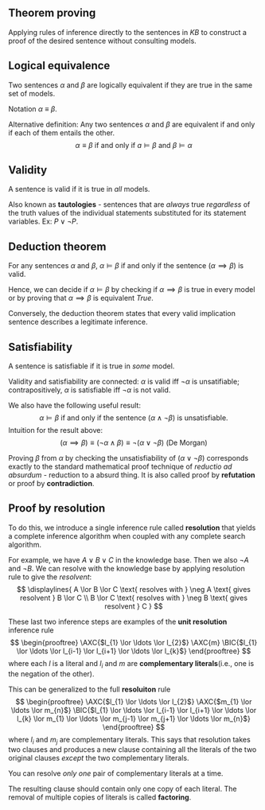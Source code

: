 ## Theorem proving
Applying rules of inference directly to the sentences in *KB* to construct a proof of the desired sentence without consulting models.

## Logical equivalence
Two sentences $\alpha$ and $\beta$ are logically equivalent if they are true in the same set of models.

Notation $\alpha$ $\equiv$ $\beta$.

Alternative definition: Any two sentences $\alpha$ and $\beta$ are equivalent if and only if each of them entails the other.
$$
\alpha \equiv \beta \text{ if and only if } a \models \beta \text{ and } \beta \models \alpha
$$
## Validity
A sentence is valid if it is true in *all* models.

Also known as **tautologies** - sentences that are *always* true *regardless* of the truth values of the individual statements substituted for its statement variables.
Ex: $P \lor \neg P.$

## Deduction theorem
For any sentences $\alpha$ and $\beta$, $\alpha \models \beta$ if and only if the sentence ($\alpha \implies \beta$) is valid.

Hence, we can decide if $\alpha \models \beta$ by checking if $\alpha \implies \beta$ is true in every model or by proving that $\alpha \implies \beta$ is equivalent *True*.

Conversely, the deduction theorem states that every valid implication sentence describes a legitimate inference.

## Satisfiability
A sentence is satisfiable if it is true in *some* model.

Validity and satisfiability are connected: $\alpha$ is valid iff $\neg \alpha$ is unsatifiable; contrapositively, $\alpha$ is satisfiable iff $\neg \alpha$ is not valid.

We also have the following useful result:
$$
\alpha \models \beta \text{ if and only if the sentence } (\alpha \land \neg \beta) \text{ is unsatisfiable.}
$$
Intuition for the result above:
$$
(\alpha \implies \beta) \equiv (\neg \alpha \land \beta) \equiv \neg (\alpha \lor \neg \beta) \text{ (De Morgan)}
$$

Proving $\beta$ from $\alpha$ by checking the unsatisfiability of $(\alpha \lor \neg \beta)$ corresponds exactly to the standard mathematical proof technique of *reductio ad absurdum* - reduction to a absurd thing. It is also called proof by **refutation** or proof by **contradiction**.

## Proof by resolution

To do this, we introduce a single inference rule called **resolution** that yields a complete inference algorithm when coupled with any complete search algorithm.

For example, we have $A \lor B \lor C$ in the knowledge base. Then we also $\neg A \text{ and } \neg B$. We can resolve with the knowledge base by applying resolution rule to give the *resolvent*:
$$
\displaylines{
A \lor B \lor C \text{ resolves with } \neg A \text{ gives resolvent } B \lor C \\
B \lor C \text{ resolves with } \neg B \text{ gives resolvent } C
}
$$

These last two inference steps are examples of the **unit resolution** inference rule
$$
\begin{prooftree}
\AXC{$l_{1} \lor \ldots \lor l_{2}$}
\AXC{m}
\BIC{$l_{1} \lor \ldots \lor l_{i-1} \lor l_{i+1} \lor \ldots \lor l_{k}$}
\end{prooftree}
$$
where each $l$ is a literal and $l_{i}$ and $m$ are **complementary literals**(i.e., one is the negation of the other).

This can be generalized to the full **resoluiton** rule
$$
\begin{prooftree}
\AXC{$l_{1} \lor \ldots \lor l_{2}$}
\AXC{$m_{1} \lor \ldots \lor m_{n}$}
\BIC{$l_{1} \lor \ldots \lor l_{i-1} \lor l_{i+1} \lor \ldots \lor l_{k}
	\lor m_{1} \lor \ldots \lor m_{j-1} \lor m_{j+1} \lor \ldots \lor m_{n}$}
\end{prooftree}
$$
where $l_i$ and $m_{j}$ are complementary literals.
This says that resolution takes two clauses and produces a new clause containing all the literals of the two original clauses *except* the two complementary literals.

You can resolve *only one* pair of complementary literals at a time.

The resulting clause should contain only one copy of each literal. The removal of multiple copies of literals is called **factoring**.
